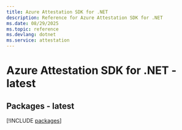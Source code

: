 ```yaml
---
title: Azure Attestation SDK for .NET
description: Reference for Azure Attestation SDK for .NET
ms.date: 08/29/2025
ms.topic: reference
ms.devlang: dotnet
ms.service: attestation
---
```

# Azure Attestation SDK for .NET - latest
## Packages - latest
[!INCLUDE [packages](attestation-index.md)]